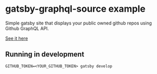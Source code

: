 # gatsby-graphql-source example

Simple gatsby site that displays your public owned github repos using Github GraphQL API.

[See it here](https://gatsby-github-displayer.netlify.com/)

## Running in development

`GITHUB_TOKEN=<YOUR_GITHUB_TOKEN> gatsby develop`
